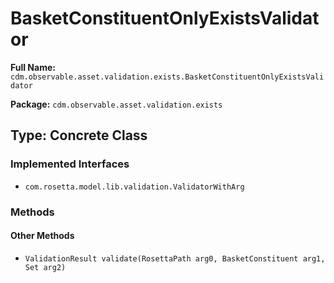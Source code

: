 # BasketConstituentOnlyExistsValidator

**Full Name:** `cdm.observable.asset.validation.exists.BasketConstituentOnlyExistsValidator`

**Package:** `cdm.observable.asset.validation.exists`

## Type: Concrete Class

### Implemented Interfaces

- `com.rosetta.model.lib.validation.ValidatorWithArg`

### Methods

#### Other Methods

- `ValidationResult validate(RosettaPath arg0, BasketConstituent arg1, Set arg2)`

